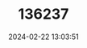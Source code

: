 ---
title: "136237"
category: "Microtus anatolicus"
draft: false
date: 2024-02-22 13:03:51
languages:
  English: ["Anatolian Vole"]
---